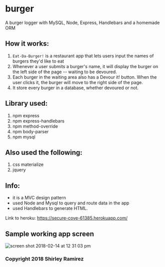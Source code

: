# burger
A burger logger with MySQL, Node, Express, Handlebars and a homemade ORM

## How it works:
1. `Eat-Da-Burger!` is a restaurant app that lets users input the names of burgers they'd like to eat
2. Whenever a user submits a burger's name, it will display the burger on the left side of the page -- waiting to be devoured.
3. Each burger in the waiting area also has a Devour it! button. When the user clicks it, the burger will move to the right side of the page.
4. It store every burger in a database, whether devoured or not.

## Library used:
1. npm express
2. npm express-handlebars
3. npm method-override
4. npm body-parser
4. npm mysql

## Also used the following:
1. css materialize
2. jquery

## Info:
- it is a MVC design pattern
- used Node and Mysql to query and route data in the app
- used Handlebars to generate HTML.

Link to heroku:
https://secure-cove-61385.herokuapp.com/

## Sample working app screen

![screen shot 2018-02-14 at 12 31 03 pm](https://user-images.githubusercontent.com/31137669/36274657-ae9e6f02-1245-11e8-9712-0a7860174d66.png)

### Copyright 2018 Shirley Ramirez
